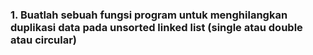 ### 1.	Buatlah sebuah fungsi program untuk menghilangkan duplikasi data pada unsorted linked list (single atau double atau circular) 
